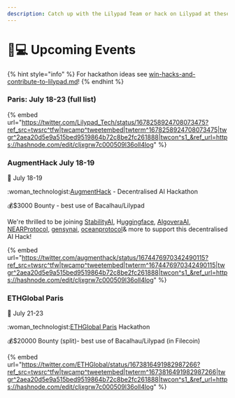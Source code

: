 ```yaml
---
description: Catch up with the Lilypad Team or hack on Lilypad at these events!
---
```


# 👩💻 Upcoming Events

{% hint style="info" %}
For hackathon ideas see [win-hacks-and-contribute-to-lilypad.md](lilypad-v1-testnet/win-hacks-and-contribute-to-lilypad.md "mention")!
{% endhint %}

### Paris: July 18-23 (full list)

{% embed url="https://twitter.com/Lilypad_Tech/status/1678258924708073475?ref_src=twsrc^tfw|twcamp^tweetembed|twterm^1678258924708073475|twgr^2aea20d5e9a515bed9519864b72c8be2fc261888|twcon^s1_&ref_url=https://hashnode.com/edit/cljxgrw7c000509l36oll4log" %}

### AugmentHack July 18-19

:date: July 18-19

:woman\_technologist:[AugmentHack](https://augmenthack.xyz) - Decentralised AI Hackathon

:moneybag:$3000 Bounty - best use of Bacalhau/Lilypad

We're thrilled to be joining [StabilityAI](https://twitter.com/StabilityAI), H[uggingface](https://twitter.com/huggingface), [AlgoveraAI](https://twitter.com/AlgoveraAI), [NEARProtocol](https://twitter.com/NEARProtocol), [gensynai](https://twitter.com/gensynai), [oceanprotocol](https://twitter.com/oceanprotocol)& more to support this decentralised AI Hack!

{% embed url="https://twitter.com/augmenthack/status/1674476970342490115?ref_src=twsrc^tfw|twcamp^tweetembed|twterm^1674476970342490115|twgr^2aea20d5e9a515bed9519864b72c8be2fc261888|twcon^s1_&ref_url=https://hashnode.com/edit/cljxgrw7c000509l36oll4log" %}

### ETHGlobal Paris

:date: July 21-23

:woman\_technologist:[ETHGlobal Paris](https://ethglobal.com/events/paris2023/prizes/filecoin-ipfs-and-more-wkzja) Hackathon

:moneybag:$20000 Bounty (split)- best use of Bacalhau/Lilypad (in Filecoin)

{% embed url="https://twitter.com/ETHGlobal/status/1673816491982987266?ref_src=twsrc^tfw|twcamp^tweetembed|twterm^1673816491982987266|twgr^2aea20d5e9a515bed9519864b72c8be2fc261888|twcon^s1_&ref_url=https://hashnode.com/edit/cljxgrw7c000509l36oll4log" %}

